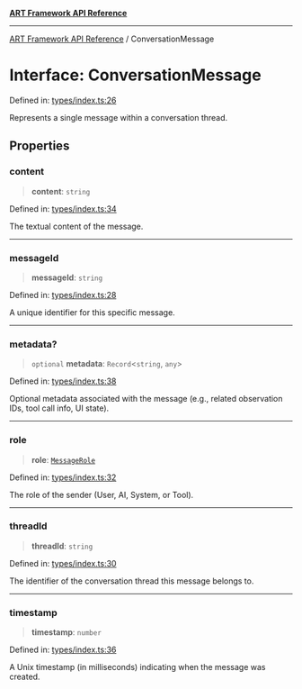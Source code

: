 [**ART Framework API Reference**](../README.md)

***

[ART Framework API Reference](../README.md) / ConversationMessage

# Interface: ConversationMessage

Defined in: [types/index.ts:26](https://github.com/hashangit/ART/blob/0d5679913e70f07ec60f00c1f87b53a5f0bf6ddf/src/types/index.ts#L26)

Represents a single message within a conversation thread.

## Properties

### content

> **content**: `string`

Defined in: [types/index.ts:34](https://github.com/hashangit/ART/blob/0d5679913e70f07ec60f00c1f87b53a5f0bf6ddf/src/types/index.ts#L34)

The textual content of the message.

***

### messageId

> **messageId**: `string`

Defined in: [types/index.ts:28](https://github.com/hashangit/ART/blob/0d5679913e70f07ec60f00c1f87b53a5f0bf6ddf/src/types/index.ts#L28)

A unique identifier for this specific message.

***

### metadata?

> `optional` **metadata**: `Record`\<`string`, `any`\>

Defined in: [types/index.ts:38](https://github.com/hashangit/ART/blob/0d5679913e70f07ec60f00c1f87b53a5f0bf6ddf/src/types/index.ts#L38)

Optional metadata associated with the message (e.g., related observation IDs, tool call info, UI state).

***

### role

> **role**: [`MessageRole`](../enumerations/MessageRole.md)

Defined in: [types/index.ts:32](https://github.com/hashangit/ART/blob/0d5679913e70f07ec60f00c1f87b53a5f0bf6ddf/src/types/index.ts#L32)

The role of the sender (User, AI, System, or Tool).

***

### threadId

> **threadId**: `string`

Defined in: [types/index.ts:30](https://github.com/hashangit/ART/blob/0d5679913e70f07ec60f00c1f87b53a5f0bf6ddf/src/types/index.ts#L30)

The identifier of the conversation thread this message belongs to.

***

### timestamp

> **timestamp**: `number`

Defined in: [types/index.ts:36](https://github.com/hashangit/ART/blob/0d5679913e70f07ec60f00c1f87b53a5f0bf6ddf/src/types/index.ts#L36)

A Unix timestamp (in milliseconds) indicating when the message was created.

